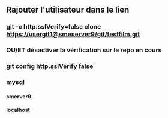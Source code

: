 ## Rajouter l'utilisateur dans le lien

### git -c http.sslVerify=false clone <https://usergit1@smeserver9/git/testfilm.git>

### OU/ET désactiver la vérification sur le repo en cours

### git config http.sslVerify false

### mysql

#### smerver9

#### localhost